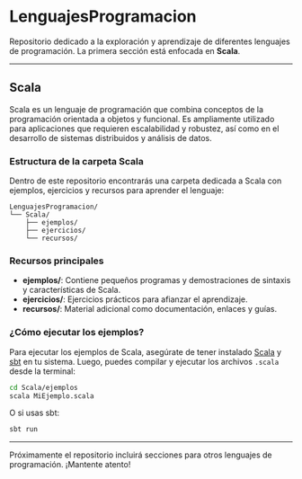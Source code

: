 # LenguajesProgramacion

Repositorio dedicado a la exploración y aprendizaje de diferentes lenguajes de programación. La primera sección está enfocada en **Scala**.

---

## Scala

Scala es un lenguaje de programación que combina conceptos de la programación orientada a objetos y funcional. Es ampliamente utilizado para aplicaciones que requieren escalabilidad y robustez, así como en el desarrollo de sistemas distribuidos y análisis de datos.

### Estructura de la carpeta Scala

Dentro de este repositorio encontrarás una carpeta dedicada a Scala con ejemplos, ejercicios y recursos para aprender el lenguaje:

```
LenguajesProgramacion/
└── Scala/
    ├── ejemplos/
    ├── ejercicios/
    └── recursos/
```

### Recursos principales

- **ejemplos/**: Contiene pequeños programas y demostraciones de sintaxis y características de Scala.
- **ejercicios/**: Ejercicios prácticos para afianzar el aprendizaje.
- **recursos/**: Material adicional como documentación, enlaces y guías.

### ¿Cómo ejecutar los ejemplos?

Para ejecutar los ejemplos de Scala, asegúrate de tener instalado [Scala](https://www.scala-lang.org/download/) y [sbt](https://www.scala-sbt.org/download.html) en tu sistema. Luego, puedes compilar y ejecutar los archivos `.scala` desde la terminal:

```bash
cd Scala/ejemplos
scala MiEjemplo.scala
```

O si usas sbt:

```bash
sbt run
```

---

Próximamente el repositorio incluirá secciones para otros lenguajes de programación. ¡Mantente atento!
